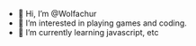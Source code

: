 - 👋 Hi, I’m @Wolfachur
- 👀 I’m interested in playing games and coding.
- 🌱 I’m currently learning javascript, etc
